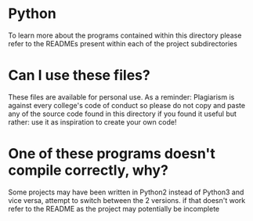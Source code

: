 # Python
To learn more about the programs contained within this directory please refer to the READMEs present within each of the project subdirectories

# Can I use these files?
These files are available for personal use. As a reminder: Plagiarism is against every college's code of conduct so please do not copy and paste any of the source code found in this directory if you found it useful but rather: use it as inspiration to create your own code!

# One of these programs doesn't compile correctly, why?
Some projects may have been written in Python2 instead of Python3 and vice versa, attempt to switch between the 2 versions. if that doesn't work refer to the README as the project may potentially be 
incomplete
